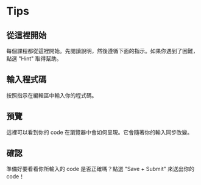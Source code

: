 Tips
====

從這裡開始
----------
每個課程都從這裡開始。先閱讀說明，然後遵循下面的指示。如果你遇到了困難，點選 "Hint" 取得幫助。

輸入程式碼
----------
按照指示在編輯區中輸入你的程式碼。

預覽
----
這裡可以看到你的 code 在瀏覽器中會如何呈現。它會隨著你的輸入同步改變。

確認
----
準備好要看看你所輸入的 code 是否正確嗎？點選 "Save + Submit" 來送出你的 code！

